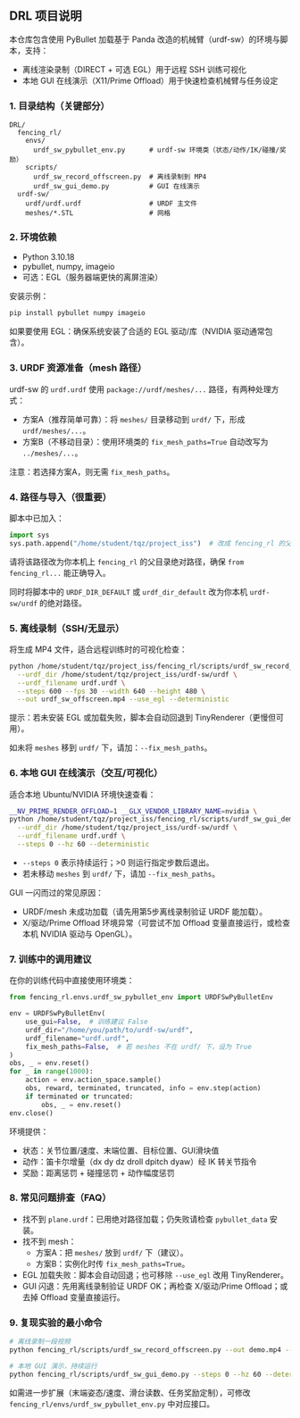 ## DRL 项目说明

本仓库包含使用 PyBullet 加载基于 Panda 改造的机械臂（urdf-sw）的环境与脚本，支持：
- 离线渲染录制（DIRECT + 可选 EGL）用于远程 SSH 训练可视化
- 本地 GUI 在线演示（X11/Prime Offload）用于快速检查机械臂与任务设定

### 1. 目录结构（关键部分）
```
DRL/
  fencing_rl/
    envs/
      urdf_sw_pybullet_env.py      # urdf-sw 环境类（状态/动作/IK/碰撞/奖励）
    scripts/
      urdf_sw_record_offscreen.py  # 离线录制到 MP4
      urdf_sw_gui_demo.py          # GUI 在线演示
  urdf-sw/
    urdf/urdf.urdf                 # URDF 主文件
    meshes/*.STL                   # 网格
```

### 2. 环境依赖
- Python 3.10.18
- pybullet, numpy, imageio
- 可选：EGL（服务器端更快的离屏渲染）

安装示例：
```bash
pip install pybullet numpy imageio
```

如果要使用 EGL：确保系统安装了合适的 EGL 驱动/库（NVIDIA 驱动通常包含）。

### 3. URDF 资源准备（mesh 路径）
urdf-sw 的 `urdf.urdf` 使用 `package://urdf/meshes/...` 路径，有两种处理方式：
- 方案A（推荐简单可靠）：将 `meshes/` 目录移动到 `urdf/` 下，形成 `urdf/meshes/...`。
- 方案B（不移动目录）：使用环境类的 `fix_mesh_paths=True` 自动改写为 `../meshes/...`。

注意：若选择方案A，则无需 `fix_mesh_paths`。

### 4. 路径与导入（很重要）
脚本中已加入：
```python
import sys
sys.path.append("/home/student/tqz/project_iss")  # 改成 fencing_rl 的父目录绝对路径
```
请将该路径改为你本机上 `fencing_rl` 的父目录绝对路径，确保 `from fencing_rl...` 能正确导入。

同时将脚本中的 `URDF_DIR_DEFAULT` 或 `urdf_dir_default` 改为你本机 `urdf-sw/urdf` 的绝对路径。

### 5. 离线录制（SSH/无显示）
将生成 MP4 文件，适合远程训练时的可视化检查：
```bash
python /home/student/tqz/project_iss/fencing_rl/scripts/urdf_sw_record_offscreen.py \
  --urdf_dir /home/student/tqz/project_iss/urdf-sw/urdf \
  --urdf_filename urdf.urdf \
  --steps 600 --fps 30 --width 640 --height 480 \
  --out urdf_sw_offscreen.mp4 --use_egl --deterministic
```
提示：若未安装 EGL 或加载失败，脚本会自动回退到 TinyRenderer（更慢但可用）。

如未将 `meshes` 移到 `urdf/` 下，请加：`--fix_mesh_paths`。

### 6. 本地 GUI 在线演示（交互/可视化）
适合本地 Ubuntu/NVIDIA 环境快速查看：
```bash
__NV_PRIME_RENDER_OFFLOAD=1 __GLX_VENDOR_LIBRARY_NAME=nvidia \
python /home/student/tqz/project_iss/fencing_rl/scripts/urdf_sw_gui_demo.py \
  --urdf_dir /home/student/tqz/project_iss/urdf-sw/urdf \
  --urdf_filename urdf.urdf \
  --steps 0 --hz 60 --deterministic
```
- `--steps 0` 表示持续运行；>0 则运行指定步数后退出。
- 若未移动 `meshes` 到 `urdf/` 下，请加 `--fix_mesh_paths`。

GUI 一闪而过的常见原因：
- URDF/mesh 未成功加载（请先用第5步离线录制验证 URDF 能加载）。
- X/驱动/Prime Offload 环境异常（可尝试不加 Offload 变量直接运行，或检查本机 NVIDIA 驱动与 OpenGL）。

### 7. 训练中的调用建议
在你的训练代码中直接使用环境类：
```python
from fencing_rl.envs.urdf_sw_pybullet_env import URDFSwPyBulletEnv

env = URDFSwPyBulletEnv(
    use_gui=False,  # 训练建议 False
    urdf_dir="/home/you/path/to/urdf-sw/urdf",
    urdf_filename="urdf.urdf",
    fix_mesh_paths=False,  # 若 meshes 不在 urdf/ 下，设为 True
)
obs, _ = env.reset()
for _ in range(1000):
    action = env.action_space.sample()
    obs, reward, terminated, truncated, info = env.step(action)
    if terminated or truncated:
        obs, _ = env.reset()
env.close()
```

环境提供：
- 状态：关节位置/速度、末端位置、目标位置、GUI滑块值
- 动作：笛卡尔增量（dx dy dz droll dpitch dyaw）经 IK 转关节指令
- 奖励：距离惩罚 + 碰撞惩罚 + 动作幅度惩罚

### 8. 常见问题排查（FAQ）
- 找不到 `plane.urdf`：已用绝对路径加载；仍失败请检查 `pybullet_data` 安装。
- 找不到 mesh：
  - 方案A：把 `meshes/` 放到 `urdf/` 下（建议）。
  - 方案B：实例化时传 `fix_mesh_paths=True`。
- EGL 加载失败：脚本会自动回退；也可移除 `--use_egl` 改用 TinyRenderer。
- GUI 闪退：先用离线录制验证 URDF OK；再检查 X/驱动/Prime Offload；或去掉 Offload 变量直接运行。

### 9. 复现实验的最小命令
```bash
# 离线录制一段视频
python fencing_rl/scripts/urdf_sw_record_offscreen.py --out demo.mp4 --use_egl --deterministic

# 本地 GUI 演示，持续运行
python fencing_rl/scripts/urdf_sw_gui_demo.py --steps 0 --hz 60 --deterministic
```

如需进一步扩展（末端姿态/速度、滑台读数、任务奖励定制），可修改 `fencing_rl/envs/urdf_sw_pybullet_env.py` 中对应接口。


